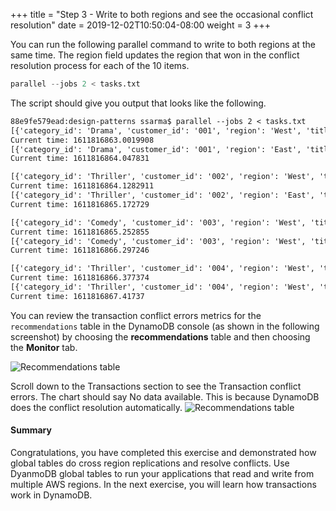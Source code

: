 +++
title = "Step 3 - Write to both regions and see the occasional conflict resolution"
date = 2019-12-02T10:50:04-08:00
weight = 3
+++

You can run the following parallel command to write to both regions at the same time. The region field updates the region that won in the conflict resolution process for each of the 10 items.

```py
parallel --jobs 2 < tasks.txt
```

The script should give you output that looks like the following.
```txt
88e9fe579ead:design-patterns ssarma$ parallel --jobs 2 < tasks.txt
[{'category_id': 'Drama', 'customer_id': '001', 'region': 'West', 'title': ' Argo'}]
Current time: 1611816863.0019908
[{'category_id': 'Drama', 'customer_id': '001', 'region': 'East', 'title': ' Argo'}]
Current time: 1611816864.047831

[{'category_id': 'Thriller', 'customer_id': '002', 'region': 'West', 'title': 'The Last Seven'}]
Current time: 1611816864.1282911
[{'category_id': 'Thriller', 'customer_id': '002', 'region': 'East', 'title': 'The Last Seven'}]
Current time: 1611816865.172729

[{'category_id': 'Comedy', 'customer_id': '003', 'region': 'West', 'title': "The Night They Raided Minsky's"}]
Current time: 1611816865.252855
[{'category_id': 'Comedy', 'customer_id': '003', 'region': 'West', 'title': "The Night They Raided Minsky's"}]
Current time: 1611816866.297246

[{'category_id': 'Thriller', 'customer_id': '004', 'region': 'West', 'title': 'The Final Destination'}]
Current time: 1611816866.377374
[{'category_id': 'Thriller', 'customer_id': '004', 'region': 'West', 'title': 'The Final Destination'}]
Current time: 1611816867.41737
```
You can review the transaction conflict errors  metrics for the `recommendations` table in the DynamoDB console (as shown in the following screenshot) by choosing the **recommendations** table and then choosing the **Monitor** tab.

![Recommendations table](/images/awsconsole9b.png)

Scroll down to the  Transactions section to see the Transaction conflict errors. The chart should say No data available. This is because DynamoDB does the conflict resolution automatically.
![Recommendations table](/images/awsconsole9d.png)

#### Summary

Congratulations, you have completed this exercise and demonstrated how global tables do cross region replications and resolve conflicts. Use DyanmoDB global tables to run your applications that read and write from multiple AWS regions. In the next exercise, you will learn how transactions work in DynamoDB.
